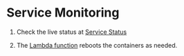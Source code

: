 # Service Monitoring

1. Check the live status at [Service Status](https://haochenpan.github.io/diaspora-uptime-monitor/)

2. The [Lambda function]((https://github.com/haochenpan/diaspora-service/blob/main/lambda/lambda_function.py)) reboots the containers as needed.

